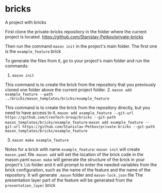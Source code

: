 # bricks

A project with bricks

First clone the private-bricks repository in the folder where the current project is located.
https://github.com/Stanislav-Petkov/private-bricks

Then run the command `mason init` in the project's main folder.
The first one is the `example_feature` brick

To generate the files from it, go to your project's main folder and run the commands:

1. `mason init`

This command is to create the brick from the repository that you previously cloned one folder above 
the current project folder.
2. `mason add example_feature --path ../bricks/mason_templates/bricks/example_feature`

This command is to create the brick from the repository directly, but you need to have access to it.
`mason add example_feature --git-url https://github.com/CreoTech-Group/bricks --git-path mason_templates/bricks/example_feature`
`mason add example_feature --git-url https://github.com/Stanislav-Petkov/private-bricks --git-path mason_templates/bricks/example_feature`

3. `mason make example_feature`


Notes for a brick with name `example_feature`:
`mason init` will create `mason.yaml` file. 
`mason add` will set the location of the brick code in the mason.yaml
`mason make` will generate the structure of the brick in your project's `lib` folder and it will
prompt to enter the needed variables from the brick configuration, such as the name of the feature
and the name of the repository.
It will generate `.mason` folder and `mason-lock.json` file
The presentation layer part of the feature will be generated from the `presentation_layer` brick